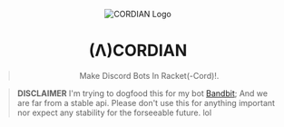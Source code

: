 <p align="center">
  <img src="_res/logo.png" alt="CORDIAN Logo">
</p>

<h1 align="center">(Λ)CORDIAN</h1>

<blockquote>
  <p align="center">Make Discord Bots In Racket(-Cord)!.</p>
</blockquote>

> **DISCLAIMER**
I'm trying to dogfood this for my bot [Bandbit](https://github.com/megalisp/bandbit); And we are far from a stable api. Please don't use this for anything important nor expect any stability for the forseeable future. lol
